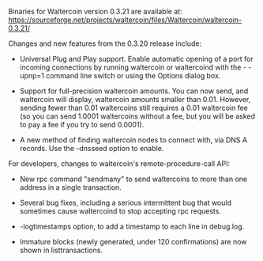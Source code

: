 Binaries for Waltercoin version 0.3.21 are available at:
  https://sourceforge.net/projects/waltercoin/files/Waltercoin/waltercoin-0.3.21/

Changes and new features from the 0.3.20 release include:

* Universal Plug and Play support.  Enable automatic opening of a port for incoming connections by running waltercoin or waltercoind with the - -upnp=1 command line switch or using the Options dialog box.

* Support for full-precision waltercoin amounts.  You can now send, and waltercoin will display, waltercoin amounts smaller than 0.01.  However, sending fewer than 0.01 waltercoins still requires a 0.01 waltercoin fee (so you can send 1.0001 waltercoins without a fee, but you will be asked to pay a fee if you try to send 0.0001).

* A new method of finding waltercoin nodes to connect with, via DNS A records. Use the -dnsseed option to enable.

For developers, changes to waltercoin's remote-procedure-call API:

* New rpc command "sendmany" to send waltercoins to more than one address in a single transaction.

* Several bug fixes, including a serious intermittent bug that would sometimes cause waltercoind to stop accepting rpc requests. 

* -logtimestamps option, to add a timestamp to each line in debug.log.

* Immature blocks (newly generated, under 120 confirmations) are now shown in listtransactions.

